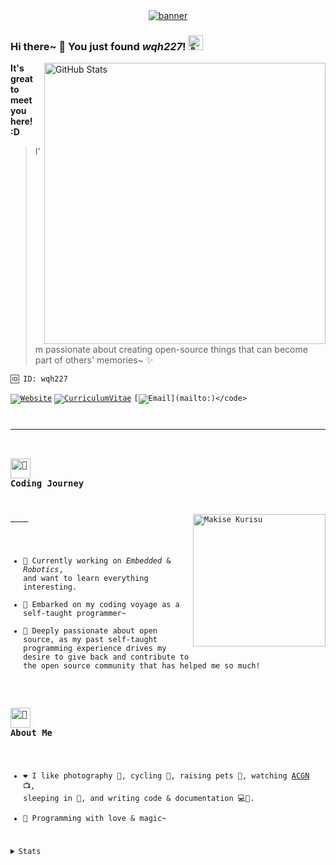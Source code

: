 <style>
  .md-typeset img[alt="Makise Kurisu"] {
    max-height: 212px !important;
  }
</style>
<div id="banner" align="center">
    <a href="https://github.com/wqh227" target="_blank">
        <img src="https://capsule-render.vercel.app/api?type=Waving&color=gradient&animation=fadeIn&text=wqh227&desc=Coding%20with%20love%20and%20magic~&fontColor=0B1013&fontSize=60&fontAlignY=30&descSize=14&descAlign=64&descAlignY=52&height=136" alt="banner" />
    </a>
</div>

### Hi there~ 👋 You just found *wqh227*! <img src="https://fonts.gstatic.com/s/e/notoemoji/latest/1f973/512.webp" alt="🥳" width="24" height="24">

<a href="https://github.com/wqh227?tab=repositories&q=&sort=stargazers" target="_blank">
  <img src="https://github-readme-stats.vercel.app/api?username=wqh227&count_private=true&show=prs_merged&show_icons=true&bg_color=caefd7,f5bfd7,abc9e9&title_color=8d192b&text_color=862931&icon_color=b71f36&border_color=&e9d8d4&border_radius=20&rank_icon=github" alt="GitHub Stats" align="right" width="450" />
</a>

**It's great to meet you here! :D**

> I'm passionate about creating open-source things that can become part of others' memories~ ✨

```plaintext
🆔 ID: wqh227
```

<code>[![Website](https://img.shields.io/badge/-Blog-ff8000?style=for-the-badge&logo=blogger&logoColor=white&link=https://wqh227.github.io)](https://wqh227.github.io)</code>
<code>[![CurriculumVitae](https://img.shields.io/badge/-Résumé-informational?style=for-the-badge&logo=BookStack&logoColor=white&link=https://baiqilu.netlify.app)](https://wqh227.github.io)</code>
<code>[![Email](https://img.shields.io/badge/-MAil-c5221f?style=for-the-badge&logo=Gmail&logoColor=white&link=mailto:)](mailto:)</code>

---

### <img src="https://fonts.gstatic.com/s/e/notoemoji/latest/1f388/512.webp" alt="🎈" width="32" height="32"> Coding Journey

<a href="https://en.wikipedia.org/wiki/Steins;Gate" target="_blank">
    <img src="https://anime-random-peek-image-api.vercel.app?img=Kurisu%20Makise.png" alt="Makise Kurisu" align="right" height="212" />
</a>

- 🔭 Currently working on *Embedded* & *Robotics*, and want to learn everything interesting.
- 💫 Embarked on my coding voyage as a self-taught programmer~
- 🌱 Deeply passionate about open source, as my past self-taught programming experience drives my desire to give back and contribute to the open source community that has helped me so much!

### <img src="https://fonts.gstatic.com/s/e/notoemoji/latest/1f308/512.webp" alt="🌈" width="32" height="32"> About Me

- ❤️ I like photography 📸, cycling 🚵, raising pets 🐾, watching [ACGN](https://en.wikipedia.org/wiki/ACG_(subculture)) 📺, sleeping in 🛌, and writing code & documentation 💻📝.
- 🌸 Programming with love & magic~

<details>
  <summary><kbd>Stats</kbd></summary>
  <a href="https://github.com/wqh227?tab=repositories" target="_blank">
    <img src="https://github-profile-summary-cards.vercel.app/api/cards/productive-time?username=wqh227&utcOffset=8&theme=nord_bright" alt="Commits Time Stats">
  </a>

</details>

